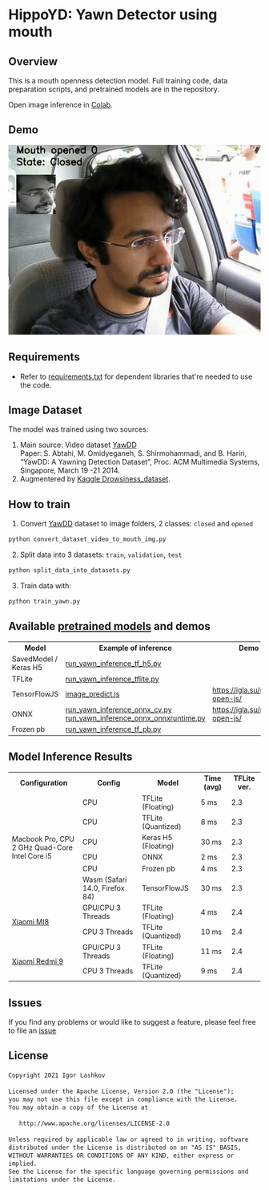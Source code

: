 # HippoYD: Yawn Detector using mouth

## Overview

This is a mouth openness detection model. Full training code, data preparation scripts, and pretrained models are in the repository.

Open image inference in [Colab](https://colab.research.google.com/drive/10cmolUT0jItiWlaEJ8sr0ZcDigq2l4k4?usp=sharing).<br />

## Demo
![Preview-demo](art/yawn_output_video.gif "Preview demo")<br />

## Requirements

*   Refer to
    [requirements.txt](requirements.txt)
    for dependent libraries that're needed to use the code.

## Image Dataset

The model was trained using two sources:<br />

1. Main source: Video dataset [YawDD][1]<br />
Paper: S. Abtahi, M. Omidyeganeh, S. Shirmohammadi, and B. Hariri, “YawDD: A Yawning Detection Dataset”, Proc. ACM Multimedia Systems, Singapore, March 19 -21 2014.
2. Augmentered by [Kaggle Drowsiness_dataset](https://www.kaggle.com/dheerajperumandla/drowsiness-dataset).

## How to train

1. Convert [YawDD][1] dataset to image folders, 2 classes: `closed` and `opened`
```bash
python convert_dataset_video_to_mouth_img.py
```
2. Split data into 3 datasets: `train`, `validation`, `test`
```bash
python split_data_into_datasets.py
```
3. Train data with:
```bash
python train_yawn.py
```

## Available [pretrained models](out_epoch_70_pro/) and demos

<table>
	<tbody>
		<tr>
         <th>Model</th>
         <th>Example of inference</th>
         <th>Demo</th>
		</tr>
      <tr>
			<td>SavedModel / Keras H5</td>
			<td><a href='run_yawn_inference_tf_h5.py'>run_yawn_inference_tf_h5.py</a></td>
         <td></td>
		</tr>
      <tr>
			<td>TFLite</td>
			<td><a href='run_yawn_inference_tflite.py'>run_yawn_inference_tflite.py</a></td>
         <td></td>
		</tr>
      <tr>
			<td>TensorFlowJS</td>
			<td><a href='image_predict.js'>image_predict.js</a></td>
         <td><a href='https://igla.su/mouth-open-js/'>https://igla.su/mouth-open-js/</a></td>
		</tr>
		<tr>
			<td>ONNX</td>
			<td><a href='run_yawn_inference_onnx_cv.py'>run_yawn_inference_onnx_cv.py</a><br /><a href='run_yawn_inference_onnx_onnxruntime.py'>run_yawn_inference_onnx_onnxruntime.py</a></td>
         <td><a href='https://igla.su/mouth-open-js/'>https://igla.su/mouth-open-js/</a></td>
		</tr>
      <tr>
			<td>Frozen pb</td>
			<td><a href='run_yawn_inference_tf_pb.py'>run_yawn_inference_tf_pb.py</a></td>
         <td></td>
		</tr>
	</tbody>
</table>

## Model Inference Results
<table>
	<tbody>
		<tr>
         <th>Configuration</th>
         <th>Config</th>
         <th>Model</th>
         <th>Time (avg)</th>
         <th>TFLite ver.</th>
		</tr>
      <tr>
			<td rowspan="6">Macbook Pro, CPU<br/>2 GHz Quad-Core Intel Core i5</td>
         <td>CPU</td>
			<td>TFLite (Floating)</td>
         <td>5 ms</td>
         <td>2.3</td>
		</tr>
      <tr>
         <td>CPU</td>
			<td>TFLite (Quantized)</td>
         <td>8 ms</td>
         <td>2.3</td>
		</tr>
		<tr>
         <td>CPU</td>
			<td>Keras H5 (Floating)</td>
         <td>30 ms</td>
         <td>2.3</td>
		</tr>
      <tr>
         <td>CPU</td>
			<td>ONNX</td>
         <td>2 ms</td>
         <td>2.3</td>
		</tr>
      <tr>
         <td>CPU</td>
			<td>Frozen pb</td>
         <td>4 ms</td>
         <td>2.3</td>
		</tr>
      <tr>
         <td>Wasm (Safari 14.0, Firefox 84)</td>
			<td>TensorFlowJS</td>
         <td>30 ms</td>
         <td>2.3</td>
		</tr>
      <tr>
			<td rowspan="2"><a href='https://www.gsmarena.com/xiaomi_mi_8-9065.php'>Xiaomi MI8</a></td>
         <td>GPU/CPU 3 Threads</td>
			<td>TFLite (Floating)</td>
         <td>4 ms</td>
         <td>2.4</td>
		</tr>
      <tr>
         <td>CPU 3 Threads</td>
			<td>TFLite (Quantized)</td>
         <td>10 ms</td>
         <td>2.4</td>
		</tr>
       <tr>
			<td rowspan="2"><a href='https://www.gsmarena.com/xiaomi_redmi_9-10233.php'>Xiaomi Redmi 9</a></td>
         <td>GPU/CPU 3 Threads</td>
			<td>TFLite (Floating)</td>
         <td>11 ms</td>
         <td>2.4</td>
		</tr>
      <tr>
         <td>CPU 3 Threads</td>
			<td>TFLite (Quantized)</td>
         <td>9 ms</td>
         <td>2.4</td>
		</tr>
	</tbody>
</table>


## Issues

If you find any problems or would like to suggest a feature, please
feel free to file an [issue](https://github.com/iglaweb/YawnMouthOpenDetect/issues)

## License

    Copyright 2021 Igor Lashkov

    Licensed under the Apache License, Version 2.0 (the "License");
    you may not use this file except in compliance with the License.
    You may obtain a copy of the License at

       http://www.apache.org/licenses/LICENSE-2.0

    Unless required by applicable law or agreed to in writing, software
    distributed under the License is distributed on an "AS IS" BASIS,
    WITHOUT WARRANTIES OR CONDITIONS OF ANY KIND, either express or implied.
    See the License for the specific language governing permissions and
    limitations under the License.

[1]: https://ieee-dataport.org/open-access/yawdd-yawning-detection-dataset#files "YawDD dataset"